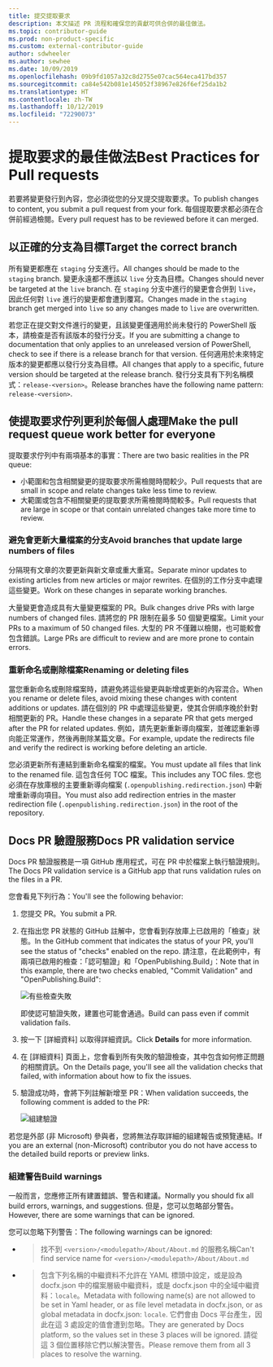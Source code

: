 ```yaml
---
title: 提交提取要求
description: 本文描述 PR 流程和確保您的貢獻可供合併的最佳做法。
ms.topic: contributor-guide
ms.prod: non-product-specific
ms.custom: external-contributor-guide
author: sdwheeler
ms.author: sewhee
ms.date: 10/09/2019
ms.openlocfilehash: 09b9fd1057a32c8d2755e07cac564eca417bd357
ms.sourcegitcommit: ca84e542b081e145052f38967e826f6ef25da1b2
ms.translationtype: HT
ms.contentlocale: zh-TW
ms.lasthandoff: 10/12/2019
ms.locfileid: "72290073"
---
```

# <a name="best-practices-for-pull-requests"></a><span data-ttu-id="8c905-103">提取要求的最佳做法</span><span class="sxs-lookup"><span data-stu-id="8c905-103">Best Practices for Pull requests</span></span>

<span data-ttu-id="8c905-104">若要將變更發行到內容，您必須從您的分叉提交提取要求。</span><span class="sxs-lookup"><span data-stu-id="8c905-104">To publish changes to content, you submit a pull request from your fork.</span></span> <span data-ttu-id="8c905-105">每個提取要求都必須在合併前經過檢閱。</span><span class="sxs-lookup"><span data-stu-id="8c905-105">Every pull request has to be reviewed before it can merged.</span></span>

## <a name="target-the-correct-branch"></a><span data-ttu-id="8c905-106">以正確的分支為目標</span><span class="sxs-lookup"><span data-stu-id="8c905-106">Target the correct branch</span></span>

<span data-ttu-id="8c905-107">所有變更都應在 `staging` 分支進行。</span><span class="sxs-lookup"><span data-stu-id="8c905-107">All changes should be made to the `staging` branch.</span></span> <span data-ttu-id="8c905-108">變更永遠都不應該以 `live` 分支為目標。</span><span class="sxs-lookup"><span data-stu-id="8c905-108">Changes should never be targeted at the `live` branch.</span></span> <span data-ttu-id="8c905-109">在 `staging` 分支中進行的變更會合併到 `live`，因此任何對 `live` 進行的變更都會遭到覆寫。</span><span class="sxs-lookup"><span data-stu-id="8c905-109">Changes made in the `staging` branch get merged into `live` so any changes made to `live` are overwritten.</span></span>

<span data-ttu-id="8c905-110">若您正在提交對文件進行的變更，且該變更僅適用於尚未發行的 PowerShell 版本，請檢查是否有該版本的發行分支。</span><span class="sxs-lookup"><span data-stu-id="8c905-110">If you are submitting a change to documentation that only applies to an unreleased version of PowerShell, check to see if there is a release branch for that version.</span></span> <span data-ttu-id="8c905-111">任何適用於未來特定版本的變更都應以發行分支為目標。</span><span class="sxs-lookup"><span data-stu-id="8c905-111">All changes that apply to a specific, future version should be targeted at the release branch.</span></span> <span data-ttu-id="8c905-112">發行分支具有下列名稱模式：`release-<version>`。</span><span class="sxs-lookup"><span data-stu-id="8c905-112">Release branches have the following name pattern: `release-<version>`.</span></span>

## <a name="make-the-pull-request-queue-work-better-for-everyone"></a><span data-ttu-id="8c905-113">使提取要求佇列更利於每個人處理</span><span class="sxs-lookup"><span data-stu-id="8c905-113">Make the pull request queue work better for everyone</span></span>

<span data-ttu-id="8c905-114">提取要求佇列中有兩項基本的事實：</span><span class="sxs-lookup"><span data-stu-id="8c905-114">There are two basic realities in the PR queue:</span></span>

- <span data-ttu-id="8c905-115">小範圍和包含相關變更的提取要求所需檢閱時間較少。</span><span class="sxs-lookup"><span data-stu-id="8c905-115">Pull requests that are small in scope and relate changes take less time to review.</span></span>
- <span data-ttu-id="8c905-116">大範圍或包含不相關變更的提取要求所需檢閱時間較多。</span><span class="sxs-lookup"><span data-stu-id="8c905-116">Pull requests that are large in scope or that contain unrelated changes take more time to review.</span></span>

### <a name="avoid-branches-that-update-large-numbers-of-files"></a><span data-ttu-id="8c905-117">避免會更新大量檔案的分支</span><span class="sxs-lookup"><span data-stu-id="8c905-117">Avoid branches that update large numbers of files</span></span>

<span data-ttu-id="8c905-118">分隔現有文章的次要更新與新文章或重大重寫。</span><span class="sxs-lookup"><span data-stu-id="8c905-118">Separate minor updates to existing articles from new articles or major rewrites.</span></span> <span data-ttu-id="8c905-119">在個別的工作分支中處理這些變更。</span><span class="sxs-lookup"><span data-stu-id="8c905-119">Work on these changes in separate working branches.</span></span>

<span data-ttu-id="8c905-120">大量變更會造成具有大量變更檔案的 PR。</span><span class="sxs-lookup"><span data-stu-id="8c905-120">Bulk changes drive PRs with large numbers of changed files.</span></span> <span data-ttu-id="8c905-121">請將您的 PR 限制在最多 50 個變更檔案。</span><span class="sxs-lookup"><span data-stu-id="8c905-121">Limit your PRs to a maximum of 50 changed files.</span></span> <span data-ttu-id="8c905-122">大型的 PR 不僅難以檢閱，也可能較會包含錯誤。</span><span class="sxs-lookup"><span data-stu-id="8c905-122">Large PRs are difficult to review and are more prone to contain errors.</span></span>

### <a name="renaming-or-deleting-files"></a><span data-ttu-id="8c905-123">重新命名或刪除檔案</span><span class="sxs-lookup"><span data-stu-id="8c905-123">Renaming or deleting files</span></span>

<span data-ttu-id="8c905-124">當您重新命名或刪除檔案時，請避免將這些變更與新增或更新的內容混合。</span><span class="sxs-lookup"><span data-stu-id="8c905-124">When you rename or delete files, avoid mixing these changes with content additions or updates.</span></span>
<span data-ttu-id="8c905-125">請在個別的 PR 中處理這些變更，使其合併順序晚於針對相關更新的 PR。</span><span class="sxs-lookup"><span data-stu-id="8c905-125">Handle these changes in a separate PR that gets merged after the PR for related updates.</span></span> <span data-ttu-id="8c905-126">例如，請先更新重新導向檔案，並確認重新導向能正常運作，然後再刪除某篇文章。</span><span class="sxs-lookup"><span data-stu-id="8c905-126">For example, update the redirects file and verify the redirect is working before deleting an article.</span></span>

<span data-ttu-id="8c905-127">您必須更新所有連結到重新命名檔案的檔案。</span><span class="sxs-lookup"><span data-stu-id="8c905-127">You must update all files that link to the renamed file.</span></span> <span data-ttu-id="8c905-128">這包含任何 TOC 檔案。</span><span class="sxs-lookup"><span data-stu-id="8c905-128">This includes any TOC files.</span></span> <span data-ttu-id="8c905-129">您也必須在存放庫根的主要重新導向檔案 (`.openpublishing.redirection.json`) 中新增重新導向項目。</span><span class="sxs-lookup"><span data-stu-id="8c905-129">You must also add redirection entries in the master redirection file (`.openpublishing.redirection.json`) in the root of the repository.</span></span>

## <a name="docs-pr-validation-service"></a><span data-ttu-id="8c905-130">Docs PR 驗證服務</span><span class="sxs-lookup"><span data-stu-id="8c905-130">Docs PR validation service</span></span>

<span data-ttu-id="8c905-131">Docs PR 驗證服務是一項 GitHub 應用程式，可在 PR 中於檔案上執行驗證規則。</span><span class="sxs-lookup"><span data-stu-id="8c905-131">The Docs PR validation service is a GitHub app that runs validation rules on the files in a PR.</span></span>

<span data-ttu-id="8c905-132">您會看見下列行為：</span><span class="sxs-lookup"><span data-stu-id="8c905-132">You'll see the following behavior:</span></span>

1. <span data-ttu-id="8c905-133">您提交 PR。</span><span class="sxs-lookup"><span data-stu-id="8c905-133">You submit a PR.</span></span>
1. <span data-ttu-id="8c905-134">在指出您 PR 狀態的 GitHub 註解中，您會看到存放庫上已啟用的「檢查」狀態。</span><span class="sxs-lookup"><span data-stu-id="8c905-134">In the GitHub comment that indicates the status of your PR, you'll see the status of "checks" enabled on the repo.</span></span> <span data-ttu-id="8c905-135">請注意，在此範例中，有兩項已啟用的檢查：「認可驗證」和「OpenPublishing.Build」：</span><span class="sxs-lookup"><span data-stu-id="8c905-135">Note that in this example, there are two checks enabled, "Commit Validation" and "OpenPublishing.Build":</span></span>

   ![有些檢查失敗](media/powershell-pull-requests/validation-failed.png)

   <span data-ttu-id="8c905-137">即使認可驗證失敗，建置也可能會通過。</span><span class="sxs-lookup"><span data-stu-id="8c905-137">Build can pass even if commit validation fails.</span></span>

1. <span data-ttu-id="8c905-138">按一下 [詳細資料]  以取得詳細資訊。</span><span class="sxs-lookup"><span data-stu-id="8c905-138">Click **Details** for more information.</span></span>
1. <span data-ttu-id="8c905-139">在 [詳細資料] 頁面上，您會看到所有失敗的驗證檢查，其中包含如何修正問題的相關資訊。</span><span class="sxs-lookup"><span data-stu-id="8c905-139">On the Details page, you'll see all the validation checks that failed, with information about how to fix the issues.</span></span>
1. <span data-ttu-id="8c905-140">驗證成功時，會將下列註解新增至 PR：</span><span class="sxs-lookup"><span data-stu-id="8c905-140">When validation succeeds, the following comment is added to the PR:</span></span>

   ![組建驗證](media/powershell-pull-requests/build-validation.png)

<span data-ttu-id="8c905-142">若您是外部 (非 Microsoft) 參與者，您將無法存取詳細的組建報告或預覽連結。</span><span class="sxs-lookup"><span data-stu-id="8c905-142">If you are an external (non-Microsoft) contributor you do not have access to the detailed build reports or preview links.</span></span>

### <a name="build-warnings"></a><span data-ttu-id="8c905-143">組建警告</span><span class="sxs-lookup"><span data-stu-id="8c905-143">Build warnings</span></span>

<span data-ttu-id="8c905-144">一般而言，您應修正所有建置錯誤、警告和建議。</span><span class="sxs-lookup"><span data-stu-id="8c905-144">Normally you should fix all build errors, warnings, and suggestions.</span></span> <span data-ttu-id="8c905-145">但是，您可以忽略部分警告。</span><span class="sxs-lookup"><span data-stu-id="8c905-145">However, there are some warnings that can be ignored.</span></span>

<span data-ttu-id="8c905-146">您可以忽略下列警告：</span><span class="sxs-lookup"><span data-stu-id="8c905-146">The following warnings can be ignored:</span></span>

- > <span data-ttu-id="8c905-147">找不到 `<version>/<modulepath>/About/About.md` 的服務名稱</span><span class="sxs-lookup"><span data-stu-id="8c905-147">Can't find service name for `<version>/<modulepath>/About/About.md`</span></span>

- > <span data-ttu-id="8c905-148">包含下列名稱的中繼資料不允許在 YAML 標頭中設定，或是設為 docfx.json 中的檔案層級中繼資料，或是 docfx.json 中的全域中繼資料：`locale`。</span><span class="sxs-lookup"><span data-stu-id="8c905-148">Metadata with following name(s) are not allowed to be set in Yaml header, or as file level metadata in docfx.json, or as global metadata in docfx.json: `locale`.</span></span> <span data-ttu-id="8c905-149">它們會由 Docs 平台產生，因此在這 3 處設定的值會遭到忽略。</span><span class="sxs-lookup"><span data-stu-id="8c905-149">They are generated by Docs platform, so the values set in these 3 places will be ignored.</span></span> <span data-ttu-id="8c905-150">請從這 3 個位置移除它們以解決警告。</span><span class="sxs-lookup"><span data-stu-id="8c905-150">Please remove them from all 3 places to resolve the warning.</span></span>
